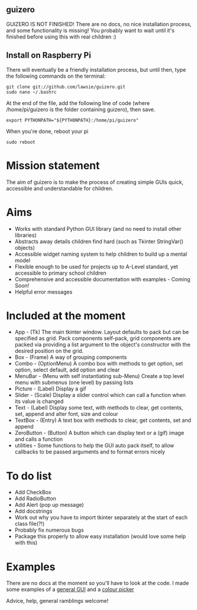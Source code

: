 ## guizero

GUIZERO IS NOT FINISHED! There are no docs, no nice installation process, and some functionality is missing! 
You probably want to wait until it's finished before using this with real children :)

## Install on Raspberry Pi
There will eventually be a friendly installation process, but until then, type the following commands on the terminal:
```
git clone git://github.com/lawsie/guizero.git
sudo nano ~/.bashrc
```
At the end of the file, add the following line of code (where /home/pi/guizero is the folder containing guizero), then save.

```
export PYTHONPATH="${PYTHONPATH}:/home/pi/guizero"
```

When you're done, reboot your pi
```
sudo reboot
```

# Mission statement
The aim of guizero is to make the process of creating simple GUIs quick, accessible and understandable for children.

# Aims
* Works with standard Python GUI library (and no need to install other libraries)
* Abstracts away details children find hard (such as Tkinter StringVar() objects)
* Accessible widget naming system to help children to build up a mental model
* Flexible enough to be used for projects up to A-Level standard, yet accessible to primary school children
* Comprehensive and accessible documentation with examples - Coming Soon!
* Helpful error messages

# Included at the moment
* App - (Tk) The main tkinter window. Layout defaults to pack but can be specified as grid. Pack components self-pack, grid components are packed via providing a list argument to the object's constructor with the desired position on the grid.
* Box - (Frame) A way of grouping components
* Combo - (OptionMenu) A combo box with methods to get option, set option, select default, add option and clear
* MenuBar - (Menu with self instantiating sub-Menu) Create a top level menu with submenus (one level) by passing lists
* Picture - (Label) Display a gif
* Slider - (Scale) Display a slider control which can call a function when its value is changed
* Text - (Label) Display some text, with methods to clear, get contents, set, append and alter font, size and colour
* TextBox - (Entry) A text box with methods to clear, get contents, set and append
* ZeroButton - (Button) A button which can display text or a (gif) image and calls a function
* utilities - Some functions to help the GUI auto pack itself, to allow callbacks to be passed arguments and to format errors nicely

# To do list
* Add CheckBox 
* Add RadioButton
* Add Alert (pop up message)
* Add docstrings
* Work out why you have to import tkinter separately at the start of each class file(?!)
* Probably fix numerous bugs
* Package this properly to allow easy installation (would love some help with this)

# Examples
There are no docs at the moment so you'll have to look at the code.
I made some examples of a [general GUI](general_example.md) and a [colour picker](colour_example.md)

Advice, help, general ramblings welcome!
